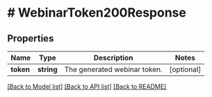# # WebinarToken200Response

## Properties

Name | Type | Description | Notes
------------ | ------------- | ------------- | -------------
**token** | **string** | The generated webinar token. | [optional]

[[Back to Model list]](../../README.md#models) [[Back to API list]](../../README.md#endpoints) [[Back to README]](../../README.md)
